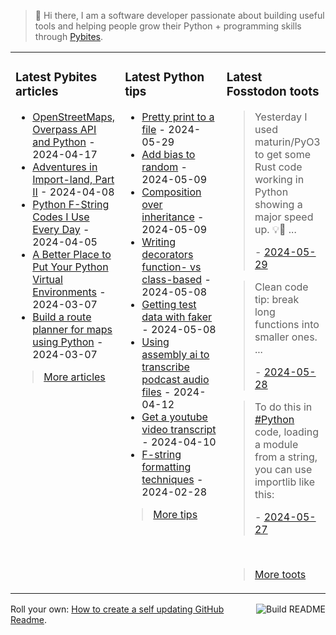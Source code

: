 > 👋 Hi there, I am a software developer passionate about building useful tools and helping people grow their Python + programming skills through <a href="https://pybit.es" target="_blank">Pybites</a>.

<table><tr><td valign="top" width="33%">

### Latest Pybites articles

<ul>

  <li><a href="https://pybit.es/articles/openstreetmaps-overpass-api-and-python/" target="_blank">OpenStreetMaps, Overpass API and Python</a> - 2024-04-17</li>

  <li><a href="https://pybit.es/articles/adventures-in-import-land-part-ii/" target="_blank">Adventures in Import-land, Part II</a> - 2024-04-08</li>

  <li><a href="https://pybit.es/articles/python-f-string-codes-i-use-every-day/" target="_blank">Python F-String Codes I Use Every Day</a> - 2024-04-05</li>

  <li><a href="https://pybit.es/articles/a-better-place-to-put-your-python-virtual-environments/" target="_blank">A Better Place to Put Your Python Virtual Environments</a> - 2024-03-07</li>

  <li><a href="https://pybit.es/articles/build-a-route-planner-for-maps-using-python/" target="_blank">Build a route planner for maps using Python</a> - 2024-03-07</li>

</ul>

> <a href="https://pybit.es/articles/" target="_blank">More articles</a>


</td><td valign="top" width="34%">

### Latest Python tips

<ul>

  <li><a href="https://github.com/bbelderbos/bobcodesit/blob/main/notes/20240529114443.md" target="_blank">Pretty print to a file</a> - 2024-05-29</li>

  <li><a href="https://github.com/bbelderbos/bobcodesit/blob/main/notes/20240509112058.md" target="_blank">Add bias to random</a> - 2024-05-09</li>

  <li><a href="https://github.com/bbelderbos/bobcodesit/blob/main/notes/20240509111232.md" target="_blank">Composition over inheritance</a> - 2024-05-09</li>

  <li><a href="https://github.com/bbelderbos/bobcodesit/blob/main/notes/20240508134342.md" target="_blank">Writing decorators function- vs class-based</a> - 2024-05-08</li>

  <li><a href="https://github.com/bbelderbos/bobcodesit/blob/main/notes/20240508132544.md" target="_blank">Getting test data with faker</a> - 2024-05-08</li>

  <li><a href="https://github.com/bbelderbos/bobcodesit/blob/main/notes/20240412111523.md" target="_blank">Using assembly ai to transcribe podcast audio files</a> - 2024-04-12</li>

  <li><a href="https://github.com/bbelderbos/bobcodesit/blob/main/notes/20240410190949.md" target="_blank">Get a youtube video transcript</a> - 2024-04-10</li>

  <li><a href="https://github.com/bbelderbos/bobcodesit/blob/main/notes/20240228143839.md" target="_blank">F-string formatting techniques</a> - 2024-02-28</li>

</ul>

> <a href="https://github.com/bbelderbos/bobcodesit" target="_blank">More tips</a>


</td><td valign="top" width="33%">

### Latest Fosstodon toots


  <blockquote>
  <p>Yesterday I used maturin/PyO3 to get some Rust code working in Python showing a major speed up. 💡💪 ...</p>
  - <a href="https://fosstodon.org/@bbelderbos/112524002590457557" target="_blank">2024-05-29</a>
  </blockquote>

  <blockquote>
  <p>Clean code tip: break long functions into smaller ones.  ...</p>
  - <a href="https://fosstodon.org/@bbelderbos/112518852846568255" target="_blank">2024-05-28</a>
  </blockquote>

  <blockquote>
  <p>To do this in <a class="mention hashtag" href="https://fosstodon.org/tags/Python" rel="tag">#<span>Python</span></a> code, loading a module from a string, you can use importlib like this:</p>
  - <a href="https://fosstodon.org/@bbelderbos/112512718873895056" target="_blank">2024-05-27</a>
  </blockquote>


<br>

> <a href="https://fosstodon.org/@bbelderbos" target="_blank">More toots</a>


</td></tr></table>

<a href="https://github.com/bbelderbos/bbelderbos/actions" target="_blank"><img src="https://github.com/bbelderbos/bbelderbos/workflows/Daily%20Update/badge.svg" align="right" alt="Build README"></a>Roll your own: <a href="https://pybit.es/articles/how-to-create-a-self-updating-github-readme/" target="_blank">How to create a self updating GitHub Readme</a>.